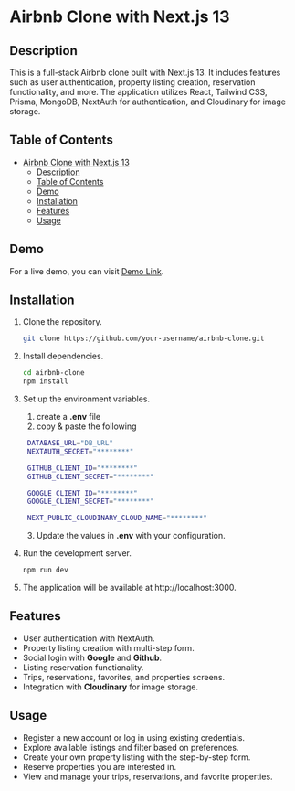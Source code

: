 # Airbnb Clone with Next.js 13


## Description

This is a full-stack Airbnb clone built with Next.js 13. It includes features such as user authentication, property listing creation, reservation functionality, and more. The application utilizes React, Tailwind CSS, Prisma, MongoDB, NextAuth for authentication, and Cloudinary for image storage.

## Table of Contents

- [Airbnb Clone with Next.js 13](#airbnb-clone-with-nextjs-13)
  - [Description](#description)
  - [Table of Contents](#table-of-contents)
  - [Demo](#demo)
  - [Installation](#installation)
  - [Features](#features)
  - [Usage](#usage)

## Demo

For a live demo, you can visit [Demo Link](https://project-clone-nine.vercel.app/).

## Installation

1. Clone the repository.
   ```bash
   git clone https://github.com/your-username/airbnb-clone.git


2. Install dependencies.
    ```bash
    cd airbnb-clone
    npm install
    ```


3. Set up the environment variables.
   1. create a **.env** file
   2. copy & paste the following
   ```bash
    DATABASE_URL="DB_URL"
    NEXTAUTH_SECRET="********"

    GITHUB_CLIENT_ID="********"
    GITHUB_CLIENT_SECRET="********"

    GOOGLE_CLIENT_ID="********"
    GOOGLE_CLIENT_SECRET="********"

    NEXT_PUBLIC_CLOUDINARY_CLOUD_NAME="********"
    ```
    3. Update the values in **.env** with your configuration.


4. Run the development server.
    ```bash
    npm run dev
    ```

5. The application will be available at http://localhost:3000.

## Features

- User authentication with NextAuth.
- Property listing creation with multi-step form.
- Social login with **Google** and **Github**.
- Listing reservation functionality.
- Trips, reservations, favorites, and properties screens.
- Integration with **Cloudinary** for image storage.

## Usage
- Register a new account or log in using existing credentials.
- Explore available listings and filter based on preferences.
- Create your own property listing with the step-by-step form.
- Reserve properties you are interested in.
- View and manage your trips, reservations, and favorite properties.





